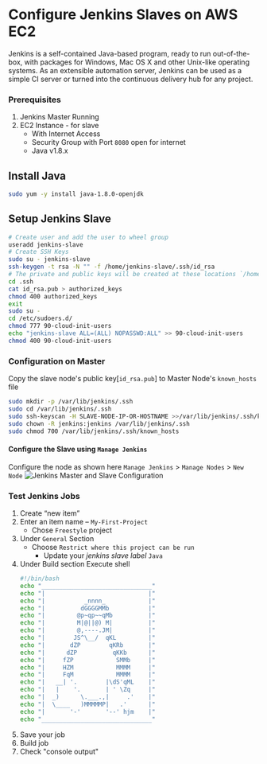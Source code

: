 # Configure Jenkins Slaves on AWS EC2
Jenkins is a self-contained Java-based program, ready to run out-of-the-box, with packages for Windows, Mac OS X and other Unix-like operating systems. As an extensible automation server, Jenkins can be used as a simple CI server or turned into the continuous delivery hub for any project.


### Prerequisites
1. Jenkins Master Running 
1. EC2 Instance - for slave 
   - With Internet Access
   - Security Group with Port `8080` open for internet
   - Java v1.8.x 

## Install Java
```sh
sudo yum -y install java-1.8.0-openjdk
```
## Setup Jenkins Slave
```sh
# Create user and add the user to wheel group
useradd jenkins-slave
# Create SSH Keys
sudo su - jenkins-slave
ssh-keygen -t rsa -N "" -f /home/jenkins-slave/.ssh/id_rsa
# The private and public keys will be created at these locations `/home/jenkins-slave/.ssh/id_rsa` and `/home/jenkins-slave-01/.ssh/id_rsa.pub`
cd .ssh
cat id_rsa.pub > authorized_keys
chmod 400 authorized_keys
exit
sudo su -
cd /etc/sudoers.d/
chmod 777 90-cloud-init-users
echo "jenkins-slave ALL=(ALL) NOPASSWD:ALL" >> 90-cloud-init-users
chmod 400 90-cloud-init-users
```

### Configuration on Master
Copy the slave node's public key[`id_rsa.pub`] to Master Node's `known_hosts` file
```sh
sudo mkdir -p /var/lib/jenkins/.ssh
sudo cd /var/lib/jenkins/.ssh
sudo ssh-keyscan -H SLAVE-NODE-IP-OR-HOSTNAME >>/var/lib/jenkins/.ssh/known_hosts
sudo chown -R jenkins:jenkins /var/lib/jenkins/.ssh
sudo chmod 700 /var/lib/jenkins/.ssh/known_hosts
```

#### Configure the Slave using `Manage Jenkins`
Configure the node as shown here
`Manage Jenkins` > `Manage Nodes` > `New Node`
![Jenkins Master and Slave Configuration](https://raw.githubusercontent.com/miztiik/DevOps-Demos/master/setup-jenkins-slave/images/Slave-Node-Configuration-01.png)
### Test Jenkins Jobs
1. Create “new item”
1. Enter an item name – `My-First-Project`
   - Chose `Freestyle` project
1. Under `General` Section
   - Choose `Restrict where this project can be run`
     - Update your _jenkins slave label_ `Java` 
1. Under Build section
   Execute shell
   ```sh
   #!/bin/bash
   echo "_______________________________"
   echo "|                             |"
   echo "|           _nnnn_            |"
   echo "|          dGGGGMMb           |"
   echo "|         @p~qp~~qMb          |"
   echo "|         M|@||@) M|          |"
   echo "|         @,----.JM|          |"
   echo "|        JS^\__/  qKL         |"
   echo "|       dZP        qKRb       |"
   echo "|      dZP          qKKb      |"
   echo "|     fZP            SMMb     |"
   echo "|     HZM            MMMM     |"
   echo "|     FqM            MMMM     |"
   echo "|   __| '.        |\dS'qML    |"
   echo "|   |    '.       | ' \Zq     |"
   echo "|  _)      \.___.,|     .'    |"
   echo "|  \____   )MMMMMP|   .'      |"
   echo "|       '-'       '--' hjm    |"
   echo "_______________________________"
   ```
1. Save your job 
1. Build job
1. Check "console output"


